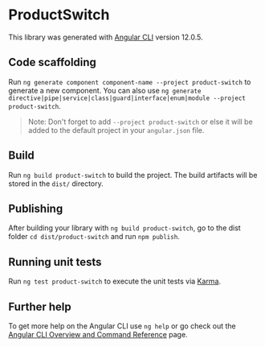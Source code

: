 # ProductSwitch

This library was generated with [Angular CLI](https://github.com/angular/angular-cli) version 12.0.5.

## Code scaffolding

Run `ng generate component component-name --project product-switch` to generate a new component. You can also use `ng generate directive|pipe|service|class|guard|interface|enum|module --project product-switch`.
> Note: Don't forget to add `--project product-switch` or else it will be added to the default project in your `angular.json` file. 

## Build

Run `ng build product-switch` to build the project. The build artifacts will be stored in the `dist/` directory.

## Publishing

After building your library with `ng build product-switch`, go to the dist folder `cd dist/product-switch` and run `npm publish`.

## Running unit tests

Run `ng test product-switch` to execute the unit tests via [Karma](https://karma-runner.github.io).

## Further help

To get more help on the Angular CLI use `ng help` or go check out the [Angular CLI Overview and Command Reference](https://angular.io/cli) page.
